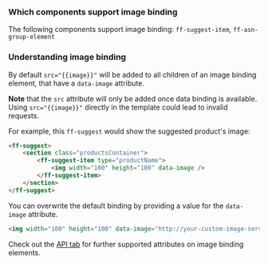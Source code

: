 ### Which components support image binding
The following components support image binding: `ff-suggest-item`, `ff-asn-group-element`

 ### Understanding image binding
By default `src="{{image}}"` will be added to all children of an image binding element, that have a `data-image` 
attribute. 

**Note** that the `src` attribute will only be added once data binding is available.
Using `src="{{image}}"` directly in the template could lead to invalid requests.
 
For example, this `ff-suggest` would show the suggested product's image:
```html
<ff-suggest>
    <section class="productsContainer">
        <ff-suggest-item type="productName">
            <img width="100" height="100" data-image />
        </ff-suggest-item>
    </section>
</ff-suggest>
``` 

You can overwrite the default binding by providing a value for the `data-image` attribute.
```html
<img width="100" height="100" data-image="http://your-custom-image-server/{{attributes.articleNr}}" />
```

Check out the [API tab](/api/ImageBindingBehavior#tab=api) for further supported attributes on image binding elements.

